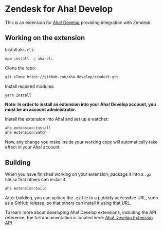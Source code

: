 # Zendesk for Aha! Develop

This is an extension for [Aha! Develop](https://www.aha.io/develop) providing integration with Zendesk.

## Working on the extension

Install `aha-cli`:

```sh
npm install -g aha-cli
```

Clone the repo:

```sh
git clone https://github.com/aha-develop/zendesk.git
```

Install required modules:

```sh
yarn install
```

**Note: In order to install an extension into your Aha! Develop account, you must be an account administrator.**

Install the extension into Aha! and set up a watcher:

```sh
aha extension:install
aha extension:watch
```

Now, any change you make inside your working copy will automatically take effect in your Aha! account.

## Building

When you have finished working on your extension, package it into a `.gz` file so that others can install it:

```sh
aha extension:build
```

After building, you can upload the `.gz` file to a publicly accessible URL, such as a GitHub release, so that others can install it using that URL.

To learn more about developing Aha! Develop extensions, including the API reference, the full documentation is located here: [Aha! Develop Extension API](https://www.aha.io/support/develop/extensions)
